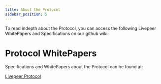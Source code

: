 ```yaml
---
title: About the Protocol	
sidebar_position: 5
---
```


To read indepth about the Protocol, you can access the following Livepeer WhitePapers and Specifications on our github wiki: 

# Protocol WhitePapers

Specifications and WhitePapers about the Protocol can be found at:

[Livepeer Protocol](https://github.com/livepeer/protocol)